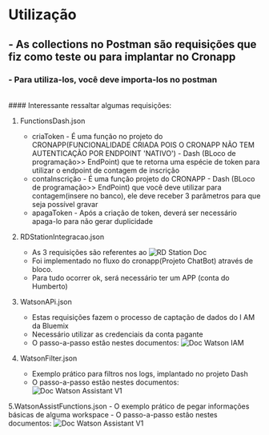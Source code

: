 # Utilização

## - As collections no Postman são requisições que fiz como teste ou para implantar no Cronapp
### - Para utiliza-los, você deve importa-los no postman

<br>
#### Interessante ressaltar algumas requisições:


1. FunctionsDash.json
    - criaToken - É uma função no projeto do CRONAPP(FUNCIONALIDADE CRIADA POIS O CRONAPP NÃO TEM AUTENTICAÇÃO POR ENDPOINT 'NATIVO') - Dash (BLoco de programação>> EndPoint) que te retorna uma espécie de token para utilizar o endpoint de contagem de inscrição
    - contaInscrição - É uma função projeto do CRONAPP - Dash (BLoco de programação>> EndPoint) que você deve utilizar para contagem(insere no banco), ele deve receber 3 parâmetros para que seja possível gravar
    - apagaToken - Após a criação de token, deverá ser necessário apaga-lo para não gerar duplicidade

2. RDStationIntegracao.json
    - As 3 requisições são referentes ao ![RD Station Doc](https://developers.rdstation.com/pt-BR/authentication)
    - Foi implementado no fluxo do cronapp(Projeto ChatBot) através de bloco.
    - Para tudo ocorrer ok, será necessário ter um APP (conta do Humberto)

3. WatsonAPi.json
    - Estas requisições fazem o processo de captação de dados do I AM da Bluemix
    - Necessário utilizar as credenciais da conta pagante
    - O passo-a-passo estão nestes documentos: ![Doc Watson IAM](https://cloud.ibm.com/apidocs/iam-identity-token-api)

4. WatsonFilter.json
    - Exemplo prático para filtros nos logs, implantado no projeto Dash
    - O passo-a-passo estão nestes documentos: ![Doc Watson Assistant V1](https://cloud.ibm.com/apidocs/assistant)

5.WatsonAssistFunctions.json
    - O exemplo prático de pegar informações básicas de alguma workspace
    - O passo-a-passo estão nestes documentos: ![Doc Watson Assistant V1](https://cloud.ibm.com/apidocs/assistant)